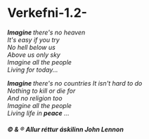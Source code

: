 # Verkefni-1.2-
<!DOCTYPE html>
<html>
        <meta charset=“utf-8" /> 
    <p><em><strong>Imagine </strong> there's no heaven</em><br>
    <em>It's easy if you try<br>
            No hell below us<br>
            Above us only sky<br>
            Imagine all the people<br>
            Living for today... </em></p>
    <p><em><strong>Imagine </strong>there's no countries
        It isn't hard to do<br>
    Nothing to kill or die for<br>
    And no religion too<br>
    Imagine all the people<br>
    Living life in <strong>peace</strong> ...</em>
   <h5>© & ® Allur réttur áskilinn John Lennon </h5>
